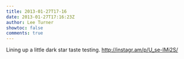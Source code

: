 ```yaml
---
title: 2013-01-27T17-16
date: 2013-01-27T17:16:23Z
author: Lee Turner
showtoc: false
comments: true
---
```


Lining up a little dark star taste testing. http://instagr.am/p/U_se-IMi2S/

